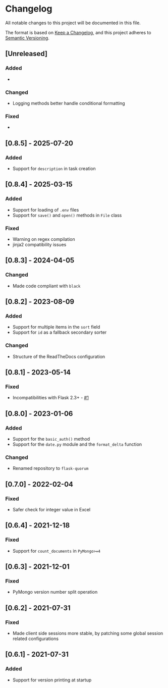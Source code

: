 # Changelog

All notable changes to this project will be documented in this file.

The format is based on [Keep a Changelog](https://keepachangelog.com/en/1.0.0/),
and this project adheres to [Semantic Versioning](https://semver.org/spec/v2.0.0.html).

## [Unreleased]

### Added

*

### Changed

* Logging methods better handle conditional formatting

### Fixed

*

## [0.8.5] - 2025-07-20

### Added

* Support for `description` in task creation

## [0.8.4] - 2025-03-15

### Added

* Support for loading of `.env` files
* Support for `save()` and `open()` methods in `File` class

### Fixed

* Warning on regex compilation
* jinja2 compatibility issues

## [0.8.3] - 2024-04-05

### Changed

* Made code compliant with `black`

## [0.8.2] - 2023-08-09

### Added

* Support for multiple items in the `sort` field
* Support for `id` as a fallback secondary sorter

### Changed

* Structure of the ReadTheDocs configuration

## [0.8.1] - 2023-05-14

### Fixed

* Incompatibilities with Flask 2.3+ - [#1](https://github.com/hivesolutions/flask-quorum/issues/1)

## [0.8.0] - 2023-01-06

### Added

* Support for the `basic_auth()` method
* Support for the `date.py` module and the `format_delta` function

### Changed

* Renamed repository to `flask-quorum`

## [0.7.0] - 2022-02-04

### Fixed

* Safer check for integer value in Excel

## [0.6.4] - 2021-12-18

### Fixed

* Support for `count_documents` in `PyMongo>=4`

## [0.6.3] - 2021-12-01

### Fixed

* PyMongo version number split operation

## [0.6.2] - 2021-07-31

### Fixed

* Made client side sessions more stable, by patching some global session related configurations

## [0.6.1] - 2021-07-31

### Added

* Support for version printing at startup
